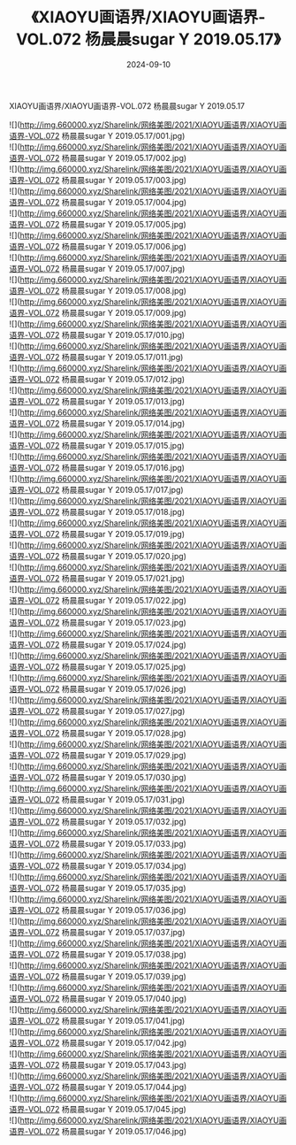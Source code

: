 ﻿---
layout: post
title:  《XIAOYU画语界/XIAOYU画语界-VOL.072 杨晨晨sugar Y 2019.05.17》
date:   2024-09-10
img: http://img.660000.xyz/Sharelink/网络美图/2021/XIAOYU画语界/XIAOYU画语界-VOL.072 杨晨晨sugar Y 2019.05.17/000.jpg
categories: [美女, 清纯, 唯美]
---

XIAOYU画语界/XIAOYU画语界-VOL.072 杨晨晨sugar Y 2019.05.17

 ![](http://img.660000.xyz/Sharelink/网络美图/2021/XIAOYU画语界/XIAOYU画语界-VOL.072 杨晨晨sugar Y 2019.05.17/001.jpg) <br>![](http://img.660000.xyz/Sharelink/网络美图/2021/XIAOYU画语界/XIAOYU画语界-VOL.072 杨晨晨sugar Y 2019.05.17/002.jpg) <br>![](http://img.660000.xyz/Sharelink/网络美图/2021/XIAOYU画语界/XIAOYU画语界-VOL.072 杨晨晨sugar Y 2019.05.17/003.jpg) <br>![](http://img.660000.xyz/Sharelink/网络美图/2021/XIAOYU画语界/XIAOYU画语界-VOL.072 杨晨晨sugar Y 2019.05.17/004.jpg) <br>![](http://img.660000.xyz/Sharelink/网络美图/2021/XIAOYU画语界/XIAOYU画语界-VOL.072 杨晨晨sugar Y 2019.05.17/005.jpg) <br>![](http://img.660000.xyz/Sharelink/网络美图/2021/XIAOYU画语界/XIAOYU画语界-VOL.072 杨晨晨sugar Y 2019.05.17/006.jpg) <br>![](http://img.660000.xyz/Sharelink/网络美图/2021/XIAOYU画语界/XIAOYU画语界-VOL.072 杨晨晨sugar Y 2019.05.17/007.jpg) <br>![](http://img.660000.xyz/Sharelink/网络美图/2021/XIAOYU画语界/XIAOYU画语界-VOL.072 杨晨晨sugar Y 2019.05.17/008.jpg) <br>![](http://img.660000.xyz/Sharelink/网络美图/2021/XIAOYU画语界/XIAOYU画语界-VOL.072 杨晨晨sugar Y 2019.05.17/009.jpg) <br>![](http://img.660000.xyz/Sharelink/网络美图/2021/XIAOYU画语界/XIAOYU画语界-VOL.072 杨晨晨sugar Y 2019.05.17/010.jpg) <br>![](http://img.660000.xyz/Sharelink/网络美图/2021/XIAOYU画语界/XIAOYU画语界-VOL.072 杨晨晨sugar Y 2019.05.17/011.jpg) <br>![](http://img.660000.xyz/Sharelink/网络美图/2021/XIAOYU画语界/XIAOYU画语界-VOL.072 杨晨晨sugar Y 2019.05.17/012.jpg) <br>![](http://img.660000.xyz/Sharelink/网络美图/2021/XIAOYU画语界/XIAOYU画语界-VOL.072 杨晨晨sugar Y 2019.05.17/013.jpg) <br>![](http://img.660000.xyz/Sharelink/网络美图/2021/XIAOYU画语界/XIAOYU画语界-VOL.072 杨晨晨sugar Y 2019.05.17/014.jpg) <br>![](http://img.660000.xyz/Sharelink/网络美图/2021/XIAOYU画语界/XIAOYU画语界-VOL.072 杨晨晨sugar Y 2019.05.17/015.jpg) <br>![](http://img.660000.xyz/Sharelink/网络美图/2021/XIAOYU画语界/XIAOYU画语界-VOL.072 杨晨晨sugar Y 2019.05.17/016.jpg) <br>![](http://img.660000.xyz/Sharelink/网络美图/2021/XIAOYU画语界/XIAOYU画语界-VOL.072 杨晨晨sugar Y 2019.05.17/017.jpg) <br>![](http://img.660000.xyz/Sharelink/网络美图/2021/XIAOYU画语界/XIAOYU画语界-VOL.072 杨晨晨sugar Y 2019.05.17/018.jpg) <br>![](http://img.660000.xyz/Sharelink/网络美图/2021/XIAOYU画语界/XIAOYU画语界-VOL.072 杨晨晨sugar Y 2019.05.17/019.jpg) <br>![](http://img.660000.xyz/Sharelink/网络美图/2021/XIAOYU画语界/XIAOYU画语界-VOL.072 杨晨晨sugar Y 2019.05.17/020.jpg) <br>![](http://img.660000.xyz/Sharelink/网络美图/2021/XIAOYU画语界/XIAOYU画语界-VOL.072 杨晨晨sugar Y 2019.05.17/021.jpg) <br>![](http://img.660000.xyz/Sharelink/网络美图/2021/XIAOYU画语界/XIAOYU画语界-VOL.072 杨晨晨sugar Y 2019.05.17/022.jpg) <br>![](http://img.660000.xyz/Sharelink/网络美图/2021/XIAOYU画语界/XIAOYU画语界-VOL.072 杨晨晨sugar Y 2019.05.17/023.jpg) <br>![](http://img.660000.xyz/Sharelink/网络美图/2021/XIAOYU画语界/XIAOYU画语界-VOL.072 杨晨晨sugar Y 2019.05.17/024.jpg) <br>![](http://img.660000.xyz/Sharelink/网络美图/2021/XIAOYU画语界/XIAOYU画语界-VOL.072 杨晨晨sugar Y 2019.05.17/025.jpg) <br>![](http://img.660000.xyz/Sharelink/网络美图/2021/XIAOYU画语界/XIAOYU画语界-VOL.072 杨晨晨sugar Y 2019.05.17/026.jpg) <br>![](http://img.660000.xyz/Sharelink/网络美图/2021/XIAOYU画语界/XIAOYU画语界-VOL.072 杨晨晨sugar Y 2019.05.17/027.jpg) <br>![](http://img.660000.xyz/Sharelink/网络美图/2021/XIAOYU画语界/XIAOYU画语界-VOL.072 杨晨晨sugar Y 2019.05.17/028.jpg) <br>![](http://img.660000.xyz/Sharelink/网络美图/2021/XIAOYU画语界/XIAOYU画语界-VOL.072 杨晨晨sugar Y 2019.05.17/029.jpg) <br>![](http://img.660000.xyz/Sharelink/网络美图/2021/XIAOYU画语界/XIAOYU画语界-VOL.072 杨晨晨sugar Y 2019.05.17/030.jpg) <br>![](http://img.660000.xyz/Sharelink/网络美图/2021/XIAOYU画语界/XIAOYU画语界-VOL.072 杨晨晨sugar Y 2019.05.17/031.jpg) <br>![](http://img.660000.xyz/Sharelink/网络美图/2021/XIAOYU画语界/XIAOYU画语界-VOL.072 杨晨晨sugar Y 2019.05.17/032.jpg) <br>![](http://img.660000.xyz/Sharelink/网络美图/2021/XIAOYU画语界/XIAOYU画语界-VOL.072 杨晨晨sugar Y 2019.05.17/033.jpg) <br>![](http://img.660000.xyz/Sharelink/网络美图/2021/XIAOYU画语界/XIAOYU画语界-VOL.072 杨晨晨sugar Y 2019.05.17/034.jpg) <br>![](http://img.660000.xyz/Sharelink/网络美图/2021/XIAOYU画语界/XIAOYU画语界-VOL.072 杨晨晨sugar Y 2019.05.17/035.jpg) <br>![](http://img.660000.xyz/Sharelink/网络美图/2021/XIAOYU画语界/XIAOYU画语界-VOL.072 杨晨晨sugar Y 2019.05.17/036.jpg) <br>![](http://img.660000.xyz/Sharelink/网络美图/2021/XIAOYU画语界/XIAOYU画语界-VOL.072 杨晨晨sugar Y 2019.05.17/037.jpg) <br>![](http://img.660000.xyz/Sharelink/网络美图/2021/XIAOYU画语界/XIAOYU画语界-VOL.072 杨晨晨sugar Y 2019.05.17/038.jpg) <br>![](http://img.660000.xyz/Sharelink/网络美图/2021/XIAOYU画语界/XIAOYU画语界-VOL.072 杨晨晨sugar Y 2019.05.17/039.jpg) <br>![](http://img.660000.xyz/Sharelink/网络美图/2021/XIAOYU画语界/XIAOYU画语界-VOL.072 杨晨晨sugar Y 2019.05.17/040.jpg) <br>![](http://img.660000.xyz/Sharelink/网络美图/2021/XIAOYU画语界/XIAOYU画语界-VOL.072 杨晨晨sugar Y 2019.05.17/041.jpg) <br>![](http://img.660000.xyz/Sharelink/网络美图/2021/XIAOYU画语界/XIAOYU画语界-VOL.072 杨晨晨sugar Y 2019.05.17/042.jpg) <br>![](http://img.660000.xyz/Sharelink/网络美图/2021/XIAOYU画语界/XIAOYU画语界-VOL.072 杨晨晨sugar Y 2019.05.17/043.jpg) <br>![](http://img.660000.xyz/Sharelink/网络美图/2021/XIAOYU画语界/XIAOYU画语界-VOL.072 杨晨晨sugar Y 2019.05.17/044.jpg) <br>![](http://img.660000.xyz/Sharelink/网络美图/2021/XIAOYU画语界/XIAOYU画语界-VOL.072 杨晨晨sugar Y 2019.05.17/045.jpg) <br>![](http://img.660000.xyz/Sharelink/网络美图/2021/XIAOYU画语界/XIAOYU画语界-VOL.072 杨晨晨sugar Y 2019.05.17/046.jpg) <br>